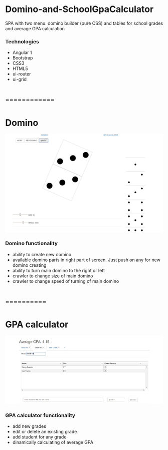# Domino-and-SchoolGpaCalculator

SPA with two menu: domino builder (pure CSS) and tables for school grades and average GPA calculation

### Technologies
- Angular 1
- Bootstrap
- CSS3
- HTML5
- ui-router
- ui-grid

# ------------
# Domino

![Alt text](https://github.com/bagasssss/Domino-and-SchoolGpaCalculator/blob/master/screenshots/domino.jpg "Main")

### Domino functionality
- ability to create new domino
- available domino parts in right part of screen. Just push on any for new domino creating
- ability to turn main domino to the right or left
- crawler to change size of main domino
- crawler to change speed of turning of main domino

# ----------
# GPA calculator

![Alt text](https://github.com/bagasssss/Domino-and-SchoolGpaCalculator/blob/master/screenshots/gpa.jpg "Main")

### GPA calculator functionality
- add new grades
- edit or delete an existing grade
- add student for any grade
- dinamically calculating of average GPA

